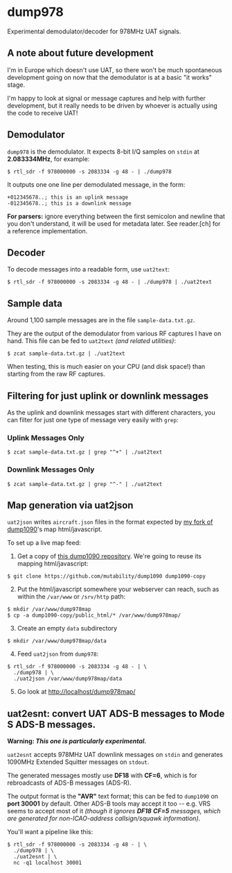 # dump978 #

Experimental demodulator/decoder for 978MHz UAT signals.


## A note about future development ##

I'm in Europe which doesn't use UAT, so there won't be much spontaneous
development going on now that the demodulator is at a basic "it works" stage.

I'm happy to look at signal or message captures and help with further
development, but it really needs to be driven by whoever is actually using the
code to receive UAT!


## Demodulator ##

`dump978` is the demodulator. It expects 8-bit I/Q samples on `stdin` at **2.083334MHz**, for example:

```
$ rtl_sdr -f 978000000 -s 2083334 -g 48 - | ./dump978
```

It outputs one one line per demodulated message, in the form:

```
+012345678..; this is an uplink message
-012345678..; this is a downlink message
```

**For parsers:** ignore everything between the first semicolon and newline that you don't understand, it will be used
for metadata later. See reader.[ch] for a reference implementation.


## Decoder ##

To decode messages into a readable form, use `uat2text`:

```
$ rtl_sdr -f 978000000 -s 2083334 -g 48 - | ./dump978 | ./uat2text
```


## Sample data ##

Around 1,100 sample messages are in the file `sample-data.txt.gz`.

They are the output of the demodulator from various RF captures I have on hand. This file can be fed to `uat2text` _(and
related utilities)_:

```
$ zcat sample-data.txt.gz | ./uat2text
```

When testing, this is much easier on your CPU (and disk space!) than starting from the raw RF captures.


## Filtering for just uplink or downlink messages ##

As the uplink and downlink messages start with different characters, you can filter for just one type of message very
easily with `grep`:


### Uplink Messages Only ###

```
$ zcat sample-data.txt.gz | grep "^+" | ./uat2text
```


### Downlink Messages Only ###

```
$ zcat sample-data.txt.gz | grep "^-" | ./uat2text
```


## Map generation via uat2json ##

`uat2json` writes `aircraft.json` files in the format expected by [my fork of dump1090][1]'s map html/javascript.

To set up a live map feed:

1) Get a copy of [this dump1090 repository][1].
We're going to reuse its mapping html/javascript:

```
$ git clone https://github.com/mutability/dump1090 dump1090-copy
```

2) Put the html/javascript somewhere your webserver can reach, such as within the `/var/www` or `/srv/http` path:

```
$ mkdir /var/www/dump978map
$ cp -a dump1090-copy/public_html/* /var/www/dump978map/
```

3) Create an empty `data` subdirectory

```
$ mkdir /var/www/dump978map/data
```

4) Feed `uat2json` from `dump978`:

```
$ rtl_sdr -f 978000000 -s 2083334 -g 48 - | \
  ./dump978 | \
  ./uat2json /var/www/dump978map/data
```

5) Go look at [http://localhost/dump978map/][2]


## uat2esnt: convert UAT ADS-B messages to Mode S ADS-B messages.

**Warning: _This one is particularly experimental._**

`uat2esnt` accepts 978MHz UAT downlink messages on `stdin` and generates 1090MHz Extended Squitter messages on `stdout`.

The generated messages mostly use **DF18** with **CF=6**, which is for rebroadcasts of ADS-B messages (ADS-R).

The output format is the **"AVR"** text format; this can be fed to `dump1090` on **port 30001** by default. Other ADS-B
tools may accept it too -- e.g. VRS seems to accept most of it _(though it ignores **DF18** **CF=5** messages, which are
generated for non-ICAO-address callsign/squawk information)_.

You'll want a pipeline like this:

```
$ rtl_sdr -f 978000000 -s 2083334 -g 48 - | \
  ./dump978 | \
  ./uat2esnt | \
  nc -q1 localhost 30001
```



[1]:	<https://github.com/mutability/dump1090>
[2]:	<http://localhost/dump978map/>

